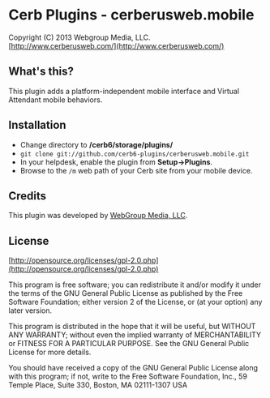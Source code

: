 Cerb Plugins - cerberusweb.mobile
===========================================
Copyright (C) 2013 Webgroup Media, LLC.  
[http://www.cerberusweb.com/](http://www.cerberusweb.com/)  

What's this?
------------
This plugin adds a platform-independent mobile interface and Virtual Attendant mobile behaviors.

Installation
------------
* Change directory to **/cerb6/storage/plugins/**
* `git clone git://github.com/cerb6-plugins/cerberusweb.mobile.git`
* In your helpdesk, enable the plugin from **Setup->Plugins**.
* Browse to the `/m` web path of your Cerb site from your mobile device.

Credits
-------
This plugin was developed by [WebGroup Media, LLC](http://www.cerberusweb.com/).

License
-------

[http://opensource.org/licenses/gpl-2.0.php](http://opensource.org/licenses/gpl-2.0.php)  

This program is free software; you can redistribute it and/or modify it under the terms of the GNU General Public License as published by the Free Software Foundation; either version 2 of the License, or (at your option) any later version.

This program is distributed in the hope that it will be useful, but WITHOUT ANY WARRANTY; without even the implied warranty of MERCHANTABILITY or FITNESS FOR A PARTICULAR PURPOSE. See the GNU General Public License for more details.

You should have received a copy of the GNU General Public License along with this program; if not, write to the Free Software Foundation, Inc., 59 Temple Place, Suite 330, Boston, MA 02111-1307 USA
